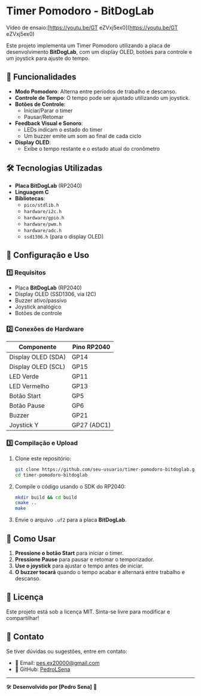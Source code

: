 # Timer Pomodoro - BitDogLab

Vídeo de ensaio:[https://youtu.be/GT eZVxj5ex0](https://youtu.be/GT eZVxj5ex0)

Este projeto implementa um Timer Pomodoro utilizando a placa de desenvolvimento **BitDogLab**, com um display OLED, botões para controle e um joystick para ajuste do tempo.

## 🎯 Funcionalidades
- **Modo Pomodoro**: Alterna entre períodos de trabalho e descanso.
- **Controle de Tempo**: O tempo pode ser ajustado utilizando um joystick.
- **Botões de Controle**:
  - Iniciar/Parar o timer
  - Pausar/Retomar
- **Feedback Visual e Sonoro**:
  - LEDs indicam o estado do timer
  - Um buzzer emite um som ao final de cada ciclo
- **Display OLED**:
  - Exibe o tempo restante e o estado atual do cronômetro

## 🛠 Tecnologias Utilizadas
- **Placa BitDogLab** (RP2040)
- **Linguagem C**
- **Bibliotecas**:
  - `pico/stdlib.h`
  - `hardware/i2c.h`
  - `hardware/gpio.h`
  - `hardware/pwm.h`
  - `hardware/adc.h`
  - `ssd1306.h` (para o display OLED)

## 🔧 Configuração e Uso
### 1️⃣ Requisitos
- Placa **BitDogLab** (RP2040)
- Display OLED (SSD1306, via I2C)
- Buzzer ativo/passivo
- Joystick analógico
- Botões de controle

### 2️⃣ Conexões de Hardware
| Componente   | Pino RP2040 |
|-------------|------------|
| Display OLED (SDA) | GP14 |
| Display OLED (SCL) | GP15 |
| LED Verde   | GP11 |
| LED Vermelho | GP13 |
| Botão Start | GP5 |
| Botão Pause | GP6 |
| Buzzer      | GP21 |
| Joystick Y  | GP27 (ADC1) |

### 3️⃣ Compilação e Upload
1. Clone este repositório:
   ```sh
   git clone https://github.com/seu-usuario/timer-pomodoro-bitdoglab.git
   cd timer-pomodoro-bitdoglab
   ```
2. Compile o código usando o SDK do RP2040:
   ```sh
   mkdir build && cd build
   cmake ..
   make
   ```
3. Envie o arquivo `.uf2` para a placa **BitDogLab**.

## 🚀 Como Usar
1. **Pressione o botão Start** para iniciar o timer.
2. **Pressione Pause** para pausar e retomar o temporizador.
3. **Use o joystick** para ajustar o tempo antes de iniciar.
4. **O buzzer tocará** quando o tempo acabar e alternará entre trabalho e descanso.

## 📜 Licença
Este projeto está sob a licença MIT. Sinta-se livre para modificar e compartilhar!

## 📩 Contato
Se tiver dúvidas ou sugestões, entre em contato:
- 📧 Email: pes.ex20000@gmail.com
- 🔗 GitHub: [PedroLSena](https://github.com/PedroLSena)

---
🛠 **Desenvolvido por [Pedro Sena]** 🚀

